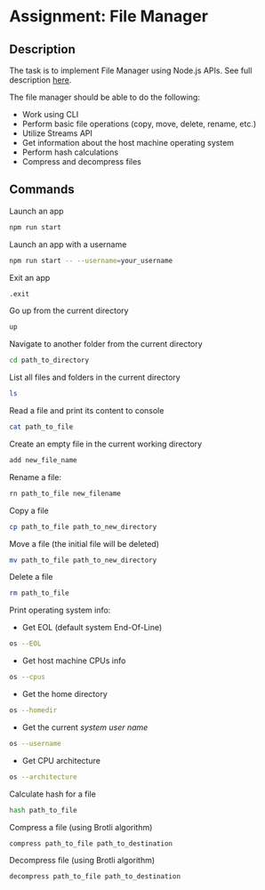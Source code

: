 # Assignment: File Manager

## Description

The task is to implement File Manager using Node.js APIs. See full description [here](https://github.com/AlreadyBored/nodejs-assignments/blob/main/assignments/file-manager/assignment.md).

The file manager should be able to do the following:

- Work using CLI
- Perform basic file operations (copy, move, delete, rename, etc.)
- Utilize Streams API
- Get information about the host machine operating system
- Perform hash calculations
- Compress and decompress files

## Commands

Launch an app

```bash
npm run start
```

Launch an app with a username

```bash
npm run start -- --username=your_username
```

Exit an app

```bash
.exit
```

Go up from the current directory

```bash
up
```

Navigate to another folder from the current directory

```bash
cd path_to_directory
```

List all files and folders in the current directory

```bash
ls
```

Read a file and print its content to console

```bash
cat path_to_file
```

Create an empty file in the current working directory

```bash
add new_file_name
```

Rename a file:

```bash
rn path_to_file new_filename
```

Copy a file

```bash
cp path_to_file path_to_new_directory
```

Move a file (the initial file will be deleted)

```bash
mv path_to_file path_to_new_directory
```

Delete a file

```bash
rm path_to_file
```

Print operating system info:

- Get EOL (default system End-Of-Line)

```bash
os --EOL
```

- Get host machine CPUs info

```bash
os --cpus
```

- Get the home directory

```bash
os --homedir
```

- Get the current _system user name_

```bash
os --username
```

- Get CPU architecture

```bash
os --architecture
```

Calculate hash for a file

```bash
hash path_to_file
```

Compress a file (using Brotli algorithm)

```bash
compress path_to_file path_to_destination
```

Decompress file (using Brotli algorithm)

```bash
decompress path_to_file path_to_destination
```
